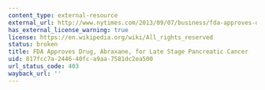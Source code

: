 ```yaml
---
content_type: external-resource
external_url: http://www.nytimes.com/2013/09/07/business/fda-approves-drug-for-late-stage-pancreatic-cancer.html?_r=0
has_external_license_warning: true
license: https://en.wikipedia.org/wiki/All_rights_reserved
status: broken
title: FDA Approves Drug, Abraxane, for Late Stage Pancreatic Cancer
uid: 817fcc7a-2446-40fc-a9aa-7581dc2ea500
url_status_code: 403
wayback_url: ''
---
```

